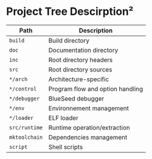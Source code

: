 # Project Tree Descirption²

| Path           | Description                        |
|----------------|------------------------------------|
| `build`        | Build directory                    |
| `doc`          | Documentation directory            |
| `inc`          | Root directory headers             |
| `src`          | Root directory sources             |
| `*/arch`       | Architecture-specific              |
| `*/control`    | Program flow and option handling   |
| `*/debugger`   | BlueSeed debugger                  |
| `*/env`        | Environnement management           |
| `*/loader`     | ELF loader                         |
| `src/runtime`  | Runtime operation/extraction       |
| `mktoolchain`  | Dependencies management            |
| `script`       | Shell scripts                      |



